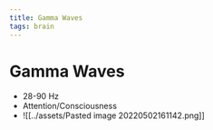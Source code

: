 ```yaml
---
title: Gamma Waves
tags: brain
---
```


# Gamma Waves
- 28-90 Hz
- Attention/Consciousness
- ![[../assets/Pasted image 20220502161142.png]]


























